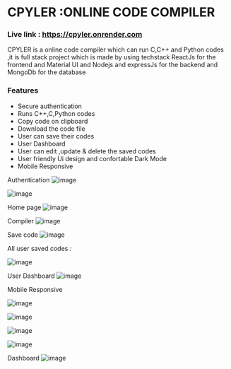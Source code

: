 # CPYLER :ONLINE CODE COMPILER 
### Live link : https://cpyler.onrender.com
CPYLER is a online code compiler which can run C,C++ and Python codes ,it is full stack project which is made by using techstack  ReactJs for the frontend and Material UI  and  Nodejs and expressJs for the backend and MongoDb for the database 
### Features
+ Secure authentication
+ Runs C++,C,Python codes
+ Copy code on clipboard
+  Download the code file
+  User can save their codes
+  User Dashboard
+ User can edit ,update & delete the saved codes
+ User friendly Ui design and confortable Dark Mode
+ Mobile Responsive

  


Authentication
![image](https://github.com/ShirishGund14/CPYLER-HOST/assets/112975178/d3b0ff32-ba97-4ffb-9ce7-ac7a8ad41d9b)

![image](https://github.com/ShirishGund14/CPYLER-HOST/assets/112975178/800ece33-73a1-4768-adb3-0e6424a82f12)




Home page
![image](https://github.com/ShirishGund14/CPYLER-HOST/assets/112975178/b17b7484-bd22-4315-99bf-77a8f0fd706c)

Compiler
![image](https://github.com/ShirishGund14/CPYLER-HOST/assets/112975178/893e1823-af35-4498-a165-5ff46945cfae)



Save code
![image](https://github.com/ShirishGund14/CPYLER-HOST/assets/112975178/e03f9ced-72d6-4d27-a354-521aa9417e56)



All user saved codes : 

![image](https://github.com/ShirishGund14/CPYLER-HOST/assets/112975178/d7aedf2d-095c-4761-81ef-6b1b7a9aad92)




User Dashboard
![image](https://github.com/ShirishGund14/CPYLER-HOST/assets/112975178/d670722d-431f-43b6-9ecf-79e0274758c1)


Mobile Responsive

![image](https://github.com/ShirishGund14/CPYLER-HOST/assets/112975178/3ec468d1-b443-4a7a-90c4-8b0eed3ace60)

![image](https://github.com/ShirishGund14/CPYLER-HOST/assets/112975178/c955fb42-19aa-4703-bf83-56b583c228f6)

![image](https://github.com/ShirishGund14/CPYLER-HOST/assets/112975178/a321cb63-a632-4b6c-b953-e6c25a67c315)

![image](https://github.com/ShirishGund14/CPYLER-HOST/assets/112975178/4909bc06-2b28-4a50-b0f5-f2fdb90604ac)


Dashboard
![image](https://github.com/ShirishGund14/CPYLER-HOST/assets/112975178/a3d03e8c-6603-45f5-91e8-6638cae132fa)






